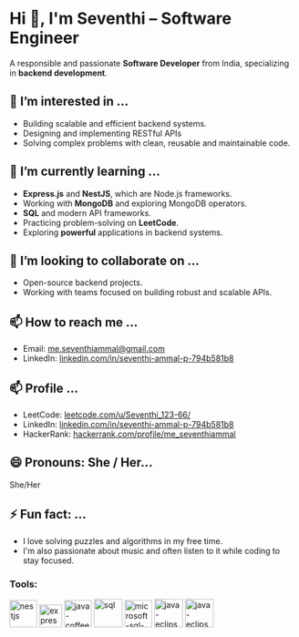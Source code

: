 <h1>Hi 👋, I'm Seventhi – Software Engineer</h1>

<p>A responsible and passionate <strong>Software Developer</strong> from India, specializing in <strong>backend development</strong>.</p>

<h2>👀 I’m interested in ...</h2>
<ul>
  <li>Building scalable and efficient backend systems.</li>
  <li>Designing and implementing RESTful APIs </li>
  <li>Solving complex problems with clean, reusable and maintainable code.</li>
</ul>

<h2>🌱 I’m currently learning ...</h2>
<ul>
  <li><strong>Express.js</strong> and <strong>NestJS</strong>, which are Node.js frameworks.</li>
  <li>Working with <strong>MongoDB</strong> and exploring MongoDB operators.</li>
  <li><strong>SQL</strong> and modern API frameworks.</li>
  <li>Practicing problem-solving on <strong>LeetCode</strong>.</li>
  <li>Exploring <strong>powerful</strong> applications in backend systems.</li>
</ul>

<h2>💞️ I’m looking to collaborate on ...</h2>
<ul>
  <li>Open-source backend projects.</li>
  <li>Working with teams focused on building robust and scalable APIs.</li>
</ul>

<h2>📫 How to reach me ...</h2>
<ul>
  <li>Email: <a href="mailto:me.seventhiammal@gmail.com">me.seventhiammal@gmail.com</a></li>
  <li>LinkedIn: <a href="https://www.linkedin.com/in/seventhi-ammal-p-794b581b8/" target="_blank">linkedin.com/in/seventhi-ammal-p-794b581b8</a></li>
</ul>

<h2>📫 Profile ...</h2>
<ul>
  <li>LeetCode: <a href="https://leetcode.com/u/Seventhi_123-66/">leetcode.com/u/Seventhi_123-66/</a></li>
  <li>LinkedIn: <a href="https://www.linkedin.com/in/seventhi-ammal-p-794b581b8/" target="_blank">linkedin.com/in/seventhi-ammal-p-794b581b8</a></li>
  <li>HackerRank: <a href="https://www.hackerrank.com/profile/me_seventhiammal" target="_blank">hackerrank.com/profile/me_seventhiammal</a></li>
</ul>

<h2>😄 Pronouns: She / Her...</h2>
<p>She/Her</p>

<h2>⚡ Fun fact: ...</h2>
<ul>
  <li>I love solving puzzles and algorithms in my free time.</li>
  <li>I'm also passionate about music and often listen to it while coding to stay focused.</li>
</ul>

<h3 align="left">Tools:</h3> 
<p> 
  <img width="48" height="48" src="https://img.icons8.com/color/48/nestjs.png" alt="nestjs"/>
  <img width="40" height="40" src="https://img.icons8.com/office/40/express-js.png" alt="express-js"/> 
  <img width="48" height="48" src="https://img.icons8.com/color/48/java-coffee-cup-logo--v1.png" alt="java-coffee-cup-logo--v1"/>
  <img width="50" height="50" src="https://img.icons8.com/ios/50/sql.png" alt="sql"/>
  <img width="48" height="48" src="https://img.icons8.com/color/48/microsoft-sql-server.png" alt="microsoft-sql-server"/>
  <img width="50" height="50" src="https://img.icons8.com/ios-filled/50/java-eclipse.png" alt="java-eclipse"/>
  <img width="50" height="50" src="https://logowik.com/content/uploads/images/yardi3011.jpg" alt="java-eclipse"/>
</p>
